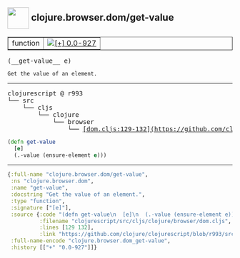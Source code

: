 ## <img width="48px" valign="middle" src="http://i.imgur.com/Hi20huC.png"> clojure.browser.dom/get-value

 <table border="1">
<tr>
<td>function</td>
<td><a href="https://github.com/cljsinfo/api-refs/tree/0.0-927"><img valign="middle" alt="[+] 0.0-927" src="https://img.shields.io/badge/+-0.0--927-lightgrey.svg"></a> </td>
</tr>
</table>

 <samp>
(__get-value__ e)<br>
</samp>

```
Get the value of an element.
```

---

 <pre>
clojurescript @ r993
└── src
    └── cljs
        └── clojure
            └── browser
                └── <ins>[dom.cljs:129-132](https://github.com/clojure/clojurescript/blob/r993/src/cljs/clojure/browser/dom.cljs#L129-L132)</ins>
</pre>

```clj
(defn get-value
  [e]
  (.-value (ensure-element e)))
```


---

```clj
{:full-name "clojure.browser.dom/get-value",
 :ns "clojure.browser.dom",
 :name "get-value",
 :docstring "Get the value of an element.",
 :type "function",
 :signature ["[e]"],
 :source {:code "(defn get-value\n  [e]\n  (.-value (ensure-element e)))",
          :filename "clojurescript/src/cljs/clojure/browser/dom.cljs",
          :lines [129 132],
          :link "https://github.com/clojure/clojurescript/blob/r993/src/cljs/clojure/browser/dom.cljs#L129-L132"},
 :full-name-encode "clojure.browser.dom_get-value",
 :history [["+" "0.0-927"]]}

```
